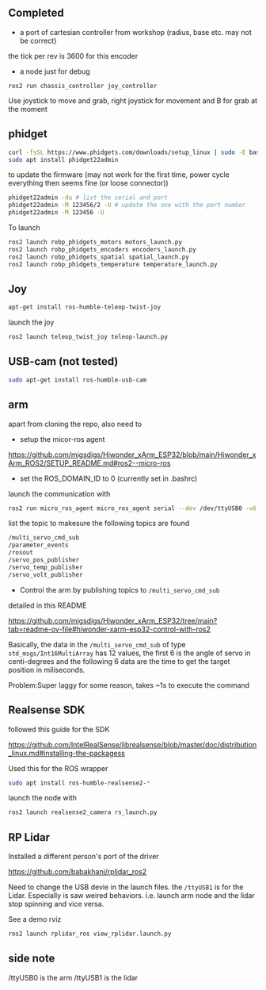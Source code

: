 ## Completed

- a port of cartesian controller from workshop (radius, base etc. may not be correct)

the tick per rev is 3600 for this encoder

- a node just for debug

`ros2 run chassis_controller joy_controller`

Use joystick to move and grab, right joystick for movement and B for grab at the moment


## phidget

```bash
curl -fsSL https://www.phidgets.com/downloads/setup_linux | sudo -E bash -
sudo apt install phidget22admin
```

to update the firmware
(may not work for the first time, power cycle everything then seems fine (or loose connector))
```bash
phidget22admin -du # list the serial and port
phidget22admin -M 123456/2 -U # update the one with the port number
phidget22admin -M 123456 -U
```

To launch
```bash
ros2 launch robp_phidgets_motors motors_launch.py
ros2 launch robp_phidgets_encoders encoders_launch.py
ros2 launch robp_phidgets_spatial spatial_launch.py
ros2 launch robp_phidgets_temperature temperature_launch.py
```

## Joy 

```bash
apt-get install ros-humble-teleop-twist-joy
```

launch the joy

```bash
ros2 launch teleop_twist_joy teleop-launch.py 
```

## USB-cam (not tested)

```bash
sudo apt-get install ros-humble-usb-cam
```

## arm

apart from cloning the repo, also need to 

- setup the micor-ros agent 

https://github.com/migsdigs/Hiwonder_xArm_ESP32/blob/main/Hiwonder_xArm_ROS2/SETUP_README.md#ros2--micro-ros

- set the ROS_DOMAIN_ID to 0 (currently set in .bashrc)

launch the communication with 

```bash
ros2 run micro_ros_agent micro_ros_agent serial --dev /dev/ttyUSB0 -v6
```

list the topic to makesure the following topics are found

```bash
/multi_servo_cmd_sub
/parameter_events
/rosout
/servo_pos_publisher
/servo_temp_publisher
/servo_volt_publisher
```

- Control the arm by publishing topics to `/multi_servo_cmd_sub`

detailed in this README

https://github.com/migsdigs/Hiwonder_xArm_ESP32/tree/main?tab=readme-ov-file#hiwonder-xarm-esp32-control-with-ros2

Basically, the data in the `/multi_servo_cmd_sub` of type `std_msgs/Int16MultiArray` has 12 values, the first 6 is the angle of servo in centi-degrees
and the following 6 data are the time to get the target position in miliseconds.

Problem:Super laggy for some reason, takes ~1s to execute the command

## Realsense SDK

followed this guide for the SDK

https://github.com/IntelRealSense/librealsense/blob/master/doc/distribution_linux.md#installing-the-packagess

Used this for the ROS wrapper

```bash
sudo apt install ros-humble-realsense2-*
```

launch the node with 
```bash
ros2 launch realsense2_camera rs_launch.py
```

## RP Lidar

Installed a different person's port of the driver

https://github.com/babakhani/rplidar_ros2

Need to change the USB devie in the launch files. the `/ttyUSB1` is for the Lidar. Especially is saw weired behaviors. i.e. launch arm node and the lidar stop spinning and vice versa.

See a demo rviz

```bash
ros2 launch rplidar_ros view_rplidar.launch.py
```

## side note

/ttyUSB0 is the arm
/ttyUSB1 is the lidar